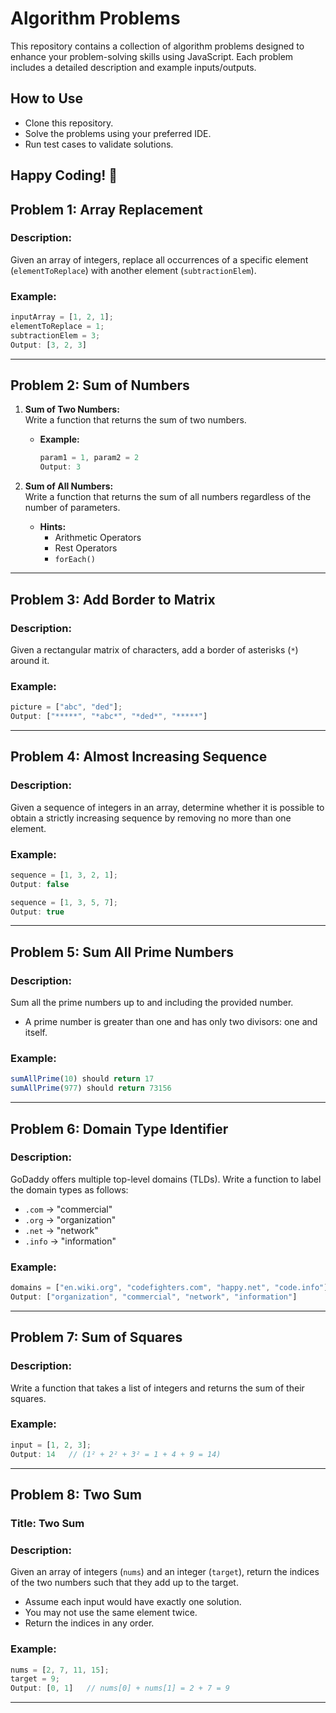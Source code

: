 # Algorithm Problems

This repository contains a collection of algorithm problems designed to enhance your problem-solving skills using JavaScript. Each problem includes a detailed description and example inputs/outputs.
## How to Use
- Clone this repository.
- Solve the problems using your preferred IDE.
- Run test cases to validate solutions.

Happy Coding! 🚀
---

## Problem 1: Array Replacement

### Description:  
Given an array of integers, replace all occurrences of a specific element (`elementToReplace`) with another element (`subtractionElem`).

### Example:  
```js
inputArray = [1, 2, 1];
elementToReplace = 1;
subtractionElem = 3;
Output: [3, 2, 3]
```

---

## Problem 2: Sum of Numbers

1. **Sum of Two Numbers:**  
   Write a function that returns the sum of two numbers.  
   - **Example:**  
     ```js
     param1 = 1, param2 = 2
     Output: 3
     ```

2. **Sum of All Numbers:**  
   Write a function that returns the sum of all numbers regardless of the number of parameters.  
   - **Hints:**  
     - Arithmetic Operators  
     - Rest Operators  
     - `forEach()`

---

## Problem 3: Add Border to Matrix

### Description:  
Given a rectangular matrix of characters, add a border of asterisks (`*`) around it.

### Example:  
```js
picture = ["abc", "ded"];
Output: ["*****", "*abc*", "*ded*", "*****"]
```

---

## Problem 4: Almost Increasing Sequence

### Description:  
Given a sequence of integers in an array, determine whether it is possible to obtain a strictly increasing sequence by removing no more than one element.

### Example:  
```js
sequence = [1, 3, 2, 1];
Output: false

sequence = [1, 3, 5, 7];
Output: true
```

---

## Problem 5: Sum All Prime Numbers

### Description:  
Sum all the prime numbers up to and including the provided number.  
- A prime number is greater than one and has only two divisors: one and itself.

### Example:  
```js
sumAllPrime(10) should return 17
sumAllPrime(977) should return 73156
```

---

## Problem 6: Domain Type Identifier

### Description:  
GoDaddy offers multiple top-level domains (TLDs). Write a function to label the domain types as follows:
- `.com` → "commercial"  
- `.org` → "organization"  
- `.net` → "network"  
- `.info` → "information"

### Example:  
```js
domains = ["en.wiki.org", "codefighters.com", "happy.net", "code.info"];
Output: ["organization", "commercial", "network", "information"]
```

---

## Problem 7: Sum of Squares

### Description:  
Write a function that takes a list of integers and returns the sum of their squares.

### Example:  
```js
input = [1, 2, 3];
Output: 14   // (1² + 2² + 3² = 1 + 4 + 9 = 14)
```

---

## Problem 8: Two Sum

### Title: Two Sum  
### Description:  
Given an array of integers (`nums`) and an integer (`target`), return the indices of the two numbers such that they add up to the target.
- Assume each input would have exactly one solution.  
- You may not use the same element twice.  
- Return the indices in any order.

### Example:  
```js
nums = [2, 7, 11, 15];
target = 9;
Output: [0, 1]   // nums[0] + nums[1] = 2 + 7 = 9
```

---


